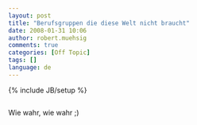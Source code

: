 ```yaml
---
layout: post
title: "Berufsgruppen die diese Welt nicht braucht"
date: 2008-01-31 10:06
author: robert.muehsig
comments: true
categories: [Off Topic]
tags: []
language: de
---
```

{% include JB/setup %}
<p> <div class="wlWriterSmartContent" id="scid:5737277B-5D6D-4f48-ABFC-DD9C333F4C5D:688f3af2-d1d8-4eb3-afd6-0526aa1935ce" style="padding-right: 0px; display: inline; padding-left: 0px; padding-bottom: 0px; margin: 0px; padding-top: 0px"><div id="5b19b539-ae57-417a-be03-2aa9f5d217a1" style="margin: 0px; padding: 0px; display: inline;"><div><a href="http://www.youtube.com/watch?v=ko5CCSomDMY" target="_new"><img src="{{BASE_PATH}}/assets/wp-images/videof22e531bec70.jpg" galleryimg="no" onload="var downlevelDiv = document.getElementById('5b19b539-ae57-417a-be03-2aa9f5d217a1'); downlevelDiv.innerHTML = &quot;&lt;div&gt;&lt;object width=\&quot;425\&quot; height=\&quot;350\&quot;&gt;&lt;param name=\&quot;movie\&quot; value=\&quot;http://www.youtube.com/v/ko5CCSomDMY\&quot;&gt;&lt;\/param&gt;&lt;param name=\&quot;wmode\&quot; value=\&quot;transparent\&quot;&gt;&lt;\/param&gt;&lt;embed src=\&quot;http://www.youtube.com/v/ko5CCSomDMY\&quot; type=\&quot;application/x-shockwave-flash\&quot; wmode=\&quot;transparent\&quot; width=\&quot;425\&quot; height=\&quot;350\&quot;&gt;&lt;\/embed&gt;&lt;\/object&gt;&lt;\/div&gt;&quot;;" alt=""></a></div></div></div></p> <p>Wie wahr, wie wahr ;)</p>
